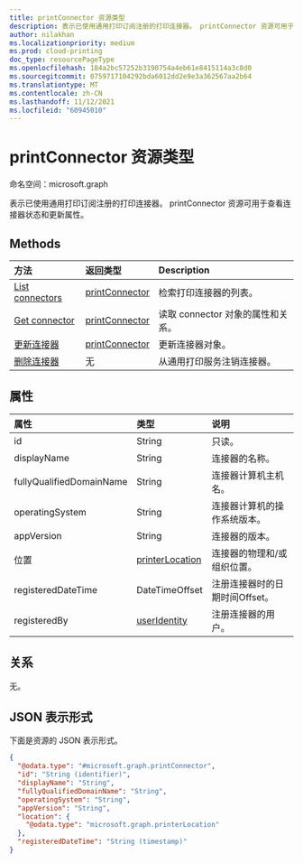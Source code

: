 ```yaml
---
title: printConnector 资源类型
description: 表示已使用通用打印订阅注册的打印连接器。 printConnector 资源可用于查看连接器状态和更新属性。
author: nilakhan
ms.localizationpriority: medium
ms.prod: cloud-printing
doc_type: resourcePageType
ms.openlocfilehash: 184a2bc57252b3190754a4eb61e8415114a3c8d0
ms.sourcegitcommit: 0759717104292bda6012dd2e9e3a362567aa2b64
ms.translationtype: MT
ms.contentlocale: zh-CN
ms.lasthandoff: 11/12/2021
ms.locfileid: "60945010"
---
```

# <a name="printconnector-resource-type"></a>printConnector 资源类型

命名空间：microsoft.graph

表示已使用通用打印订阅注册的打印连接器。 printConnector 资源可用于查看连接器状态和更新属性。

## <a name="methods"></a>Methods
|方法|返回类型|Description|
|:---|:---|:---|
| [List connectors](../api/print-list-connectors.md) | [printConnector](printconnector.md) | 检索打印连接器的列表。 |
| [Get connector](../api/printconnector-get.md) | [printConnector](printconnector.md) | 读取 connector 对象的属性和关系。 |
| [更新连接器](../api/printconnector-update.md) | [printConnector](printconnector.md) | 更新连接器对象。 |
| [删除连接器](../api/printconnector-delete.md) | 无 | 从通用打印服务注销连接器。 |

## <a name="properties"></a>属性
|属性|类型|说明|
|:---|:---|:---|
|id|String| 只读。|
|displayName|String|连接器的名称。|
|fullyQualifiedDomainName|String|连接器计算机主机名。|
|operatingSystem|String|连接器计算机的操作系统版本。|
|appVersion|String|连接器的版本。|
|位置|[printerLocation](printerlocation.md)|连接器的物理和/或组织位置。|
|registeredDateTime|DateTimeOffset|注册连接器时的日期时间Offset。|
|registeredBy|[userIdentity](useridentity.md)|注册连接器的用户。|

## <a name="relationships"></a>关系
无。

## <a name="json-representation"></a>JSON 表示形式
下面是资源的 JSON 表示形式。
<!-- {
  "blockType": "resource",
  "keyProperty": "id",
  "@odata.type": "microsoft.graph.printConnector",
  "openType": false
}
-->
``` json
{
  "@odata.type": "#microsoft.graph.printConnector",
  "id": "String (identifier)",
  "displayName": "String",
  "fullyQualifiedDomainName": "String",
  "operatingSystem": "String",
  "appVersion": "String",
  "location": {
    "@odata.type": "microsoft.graph.printerLocation"
  },
  "registeredDateTime": "String (timestamp)"
}
```

